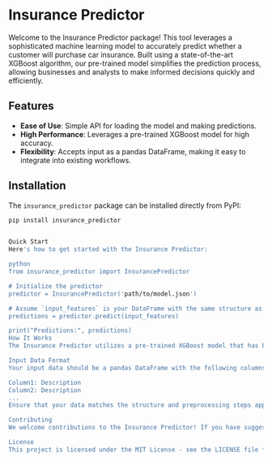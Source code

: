 # Insurance Predictor

Welcome to the Insurance Predictor package! This tool leverages a sophisticated machine learning model to accurately predict whether a customer will purchase car insurance. Built using a state-of-the-art XGBoost algorithm, our pre-trained model simplifies the prediction process, allowing businesses and analysts to make informed decisions quickly and efficiently.

## Features

- **Ease of Use**: Simple API for loading the model and making predictions.
- **High Performance**: Leverages a pre-trained XGBoost model for high accuracy.
- **Flexibility**: Accepts input as a pandas DataFrame, making it easy to integrate into existing workflows.

## Installation

The `insurance_predictor` package can be installed directly from PyPI:

```bash
pip install insurance_predictor


Quick Start
Here's how to get started with the Insurance Predictor:

python
from insurance_predictor import InsurancePredictor

# Initialize the predictor
predictor = InsurancePredictor('path/to/model.json')

# Assume `input_features` is your DataFrame with the same structure as the training data
predictions = predictor.predict(input_features)

print("Predictions:", predictions)
How It Works
The Insurance Predictor utilizes a pre-trained XGBoost model that has been trained on comprehensive historical insurance data. The model has learned to identify patterns that indicate whether a customer is likely to purchase insurance based on their profile and interaction history.

Input Data Format
Your input data should be a pandas DataFrame with the following columns:

Column1: Description
Column2: Description
...
Ensure that your data matches the structure and preprocessing steps applied to the training data.

Contributing
We welcome contributions to the Insurance Predictor! If you have suggestions for improvements or bug fixes, please feel free to submit a pull request or open an issue.

License
This project is licensed under the MIT License - see the LICENSE file for details.
